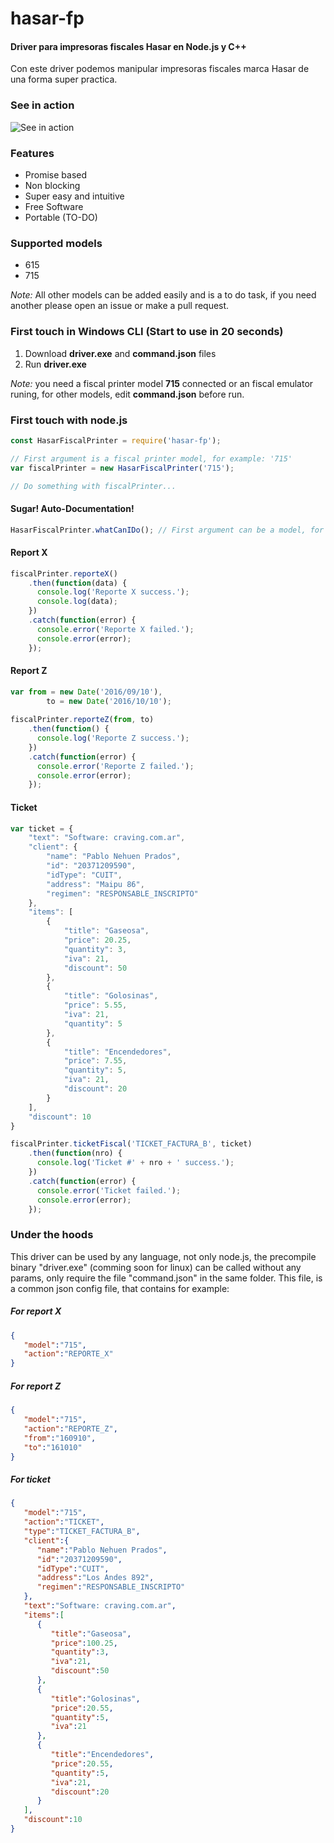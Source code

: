 # hasar-fp
#### Driver para impresoras fiscales Hasar en Node.js y C++

Con este driver podemos manipular impresoras fiscales marca Hasar de una forma super practica.

### See in action
![See in action](https://media.giphy.com/media/3oz8xXmMt3oFKL5ar6/source.gif)

### Features
* Promise based
* Non blocking
* Super easy and intuitive
* Free Software
* Portable (TO-DO)

### Supported models
* 615
* 715

*Note:* All other models can be added easily and is a to do task, if you need another please open an issue or make a pull request.

### First touch in Windows CLI (Start to use in 20 seconds)
1. Download **driver.exe** and **command.json** files
2. Run **driver.exe**

*Note:* you need a fiscal printer model **715** connected or an fiscal emulator runing, for other models, edit **command.json** before run.

### First touch with node.js
```javascript
const HasarFiscalPrinter = require('hasar-fp');

// First argument is a fiscal printer model, for example: '715'
var fiscalPrinter = new HasarFiscalPrinter('715');

// Do something with fiscalPrinter...
```
#### Sugar! Auto-Documentation!

```javascript
HasarFiscalPrinter.whatCanIDo(); // First argument can be a model, for example: '715'
```

#### Report X
```javascript
fiscalPrinter.reporteX()
	.then(function(data) {
	  console.log('Reporte X success.');
	  console.log(data);
	})
	.catch(function(error) {
	  console.error('Reporte X failed.');
	  console.error(error);
	});
```

#### Report Z
```javascript
var from = new Date('2016/09/10'),
		to = new Date('2016/10/10');
		
fiscalPrinter.reporteZ(from, to)
	.then(function() {
	  console.log('Reporte Z success.');
	})
	.catch(function(error) {
	  console.error('Reporte Z failed.');
	  console.error(error);
	});
```

#### Ticket

```javascript
var ticket = {
	"text": "Software: craving.com.ar",
	"client": {
		"name": "Pablo Nehuen Prados",
		"id": "20371209590",
		"idType": "CUIT",
		"address": "Maipu 86",
		"regimen": "RESPONSABLE_INSCRIPTO"
	},
	"items": [
		{
			"title": "Gaseosa",
			"price": 20.25,
			"quantity": 3,
			"iva": 21,
			"discount": 50
		},
		{
			"title": "Golosinas",
			"price": 5.55,
			"iva": 21,
			"quantity": 5
		},
		{
			"title": "Encendedores",
			"price": 7.55,
			"quantity": 5,
			"iva": 21,
			"discount": 20
		}
	],
	"discount": 10
}

fiscalPrinter.ticketFiscal('TICKET_FACTURA_B', ticket)
	.then(function(nro) {
	  console.log('Ticket #' + nro + ' success.');
	})
	.catch(function(error) {
	  console.error('Ticket failed.');
	  console.error(error);
	});
```

### Under the hoods
This driver can be used by any language, not only node.js, the precompile binary "driver.exe" (comming soon for linux) can be called without any params, only require the file "command.json" in the same folder.
This file, is a common json config file, that contains for example:

##### For report X
```json
{  
   "model":"715",
   "action":"REPORTE_X"
}
```

##### For report Z
```json
{  
   "model":"715",
   "action":"REPORTE_Z",
   "from":"160910",
   "to":"161010"
}
```

##### For ticket
```json
{  
   "model":"715",
   "action":"TICKET",
   "type":"TICKET_FACTURA_B",
   "client":{  
      "name":"Pablo Nehuen Prados",
      "id":"20371209590",
      "idType":"CUIT",
      "address":"Los Andes 892",
      "regimen":"RESPONSABLE_INSCRIPTO"
   },
   "text":"Software: craving.com.ar",
   "items":[  
      {  
         "title":"Gaseosa",
         "price":100.25,
         "quantity":3,
         "iva":21,
         "discount":50
      },
      {  
         "title":"Golosinas",
         "price":20.55,
         "quantity":5,
         "iva":21
      },
      {  
         "title":"Encendedores",
         "price":20.55,
         "quantity":5,
         "iva":21,
         "discount":20
      }
   ],
   "discount":10
}
```
